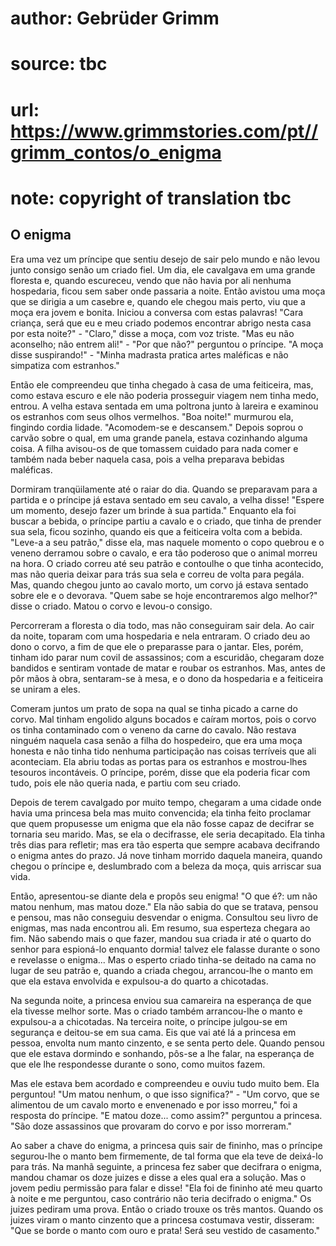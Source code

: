 # author: Gebrüder Grimm
# source: tbc
# url: https://www.grimmstories.com/pt//grimm_contos/o_enigma
# note: copyright of translation tbc

## O enigma 

Era uma vez um príncipe que sentiu desejo de sair pelo mundo e não levou
junto consigo senão um criado fiel. Um dia, ele cavalgava em uma grande
floresta e, quando escureceu, vendo que não havia por ali nenhuma
hospedaria, ficou sem saber onde passaria a noite. Então avistou uma
moça que se dirigia a um casebre e, quando ele chegou mais perto, viu
que a moça era jovem e bonita. Iniciou a conversa com estas palavras!
"Cara criança, será que eu e meu criado podemos encontrar abrigo nesta
casa por esta noite?" - "Claro," disse a moça, com voz triste. "Mas
eu não aconselho; não entrem ali!" - "Por que não?" perguntou o
príncipe. "A moça disse suspirando!" - "Minha madrasta pratica artes
maléficas e não simpatiza com estranhos."

Então ele compreendeu que tinha chegado à casa de uma feiticeira, mas,
como estava escuro e ele não poderia prosseguir viagem nem tinha medo,
entrou. A velha estava sentada em uma poltrona junto à lareira e
examinou os estranhos com seus olhos vermelhos. "Boa noite!" murmurou
ela, fingindo cordia lidade. "Acomodem-se e descansem." Depois soprou
o carvão sobre o qual, em uma grande panela, estava cozinhando alguma
coisa. A filha avisou-os de que tomassem cuidado para nada comer e
também nada beber naquela casa, pois a velha preparava bebidas
maléficas.

Dormiram tranqüilamente até o raiar do dia. Quando se preparavam para a
partida e o príncipe já estava sentado em seu cavalo, a velha disse!
"Espere um momento, desejo fazer um brinde à sua partida." Enquanto
ela foi buscar a bebida, o príncipe partiu a cavalo e o criado, que
tinha de prender sua sela, ficou sozinho, quando eis que a feiticeira
volta com a bebida. "Leve-a a seu patrão," disse ela, mas naquele
momento o copo quebrou e o veneno derramou sobre o cavalo, e era tão
poderoso que o animal morreu na hora. O criado correu até seu patrão e
contoulhe o que tinha acontecido, mas não queria deixar para trás sua
sela e correu de volta para pegála. Mas, quando chegou junto ao cavalo
morto, um corvo já estava sentado sobre ele e o devorava. "Quem sabe se
hoje encontraremos algo melhor?" disse o criado. Matou o corvo e
levou-o consigo.

Percorreram a floresta o dia todo, mas não conseguiram sair dela. Ao
cair da noite, toparam com uma hospedaria e nela entraram. O criado deu
ao dono o corvo, a fim de que ele o preparasse para o jantar. Eles,
porém, tinham ido parar num covil de assassinos; com a escuridão,
chegaram doze bandidos e sentiram vontade de matar e roubar os
estranhos. Mas, antes de pôr mãos à obra, sentaram-se à mesa, e o dono
da hospedaria e a feiticeira se uniram a eles.

Comeram juntos um prato de sopa na qual se tinha picado a carne do
corvo. Mal tinham engolido alguns bocados e caíram mortos, pois o corvo
os tinha contaminado com o veneno da carne do cavalo. Não restava
ninguém naquela casa senão a filha do hospedeiro, que era uma moça
honesta e não tinha tido nenhuma participação nas coisas terríveis que
ali aconteciam. Ela abriu todas as portas para os estranhos e
mostrou-lhes tesouros incontáveis. O príncipe, porém, disse que ela
poderia ficar com tudo, pois ele não queria nada, e partiu com seu
criado.

Depois de terem cavalgado por muito tempo, chegaram a uma cidade onde
havia uma princesa bela mas muito convencida; ela tinha feito proclamar
que quem propusesse um enigma que ela não fosse capaz de decifrar se
tornaria seu marido. Mas, se ela o decifrasse, ele seria decapitado. Ela
tinha três dias para refletir; mas era tão esperta que sempre acabava
decifrando o enigma antes do prazo. Já nove tinham morrido daquela
maneira, quando chegou o príncipe e, deslumbrado com a beleza da moça,
quis arriscar sua vida.

Então, apresentou-se diante dela e propôs seu enigma! "O que é?: um não
matou nenhum, mas matou doze." Ela não sabia do que se tratava, pensou
e pensou, mas não conseguiu desvendar o enigma. Consultou seu livro de
enigmas, mas nada encontrou ali. Em resumo, sua esperteza chegara ao
fim. Não sabendo mais o que fazer, mandou sua criada ir até o quarto do
senhor para espioná-lo enquanto dormia! talvez ele falasse durante o
sono e revelasse o enigma... Mas o esperto criado tinha-se deitado na
cama no lugar de seu patrão e, quando a criada chegou, arrancou-lhe o
manto em que ela estava envolvida e expulsou-a do quarto a chicotadas.

Na segunda noite, a princesa enviou sua camareira na esperança de que
ela tivesse melhor sorte. Mas o criado também arrancou-lhe o manto e
expulsou-a a chicotadas. Na terceira noite, o príncipe julgou-se em
segurança e deitou-se em sua cama. Eis que vai até lá a princesa em
pessoa, envolta num manto cinzento, e se senta perto dele. Quando pensou
que ele estava dormindo e sonhando, pôs-se a lhe falar, na esperança de
que ele lhe respondesse durante o sono, como muitos fazem.

Mas ele estava bem acordado e compreendeu e ouviu tudo muito bem. Ela
perguntou! "Um matou nenhum, o que isso significa?" - "Um corvo, que
se alimentou de um cavalo morto e envenenado e por isso morreu," foi a
resposta do príncipe. "E matou doze... como assim?" perguntou a
princesa. "São doze assassinos que provaram do corvo e por isso
morreram."

Ao saber a chave do enigma, a princesa quis sair de fininho, mas o
príncipe segurou-lhe o manto bem firmemente, de tal forma que ela teve
de deixá-lo para trás. Na manhã seguinte, a princesa fez saber que
decifrara o enigma, mandou chamar os doze juizes e disse a eles qual era
a solução. Mas o jovem pediu permissão para falar e disse! "Ela foi de
fininho até meu quarto à noite e me perguntou, caso contrário não teria
decifrado o enigma." Os juizes pediram uma prova. Então o criado trouxe
os três mantos. Quando os juizes viram o manto cinzento que a princesa
costumava vestir, disseram: "Que se borde o manto com ouro e prata!
Será seu vestido de casamento."

